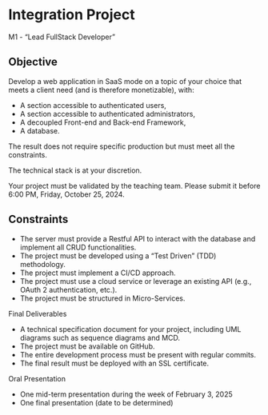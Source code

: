 # Integration Project  
M1 - “Lead FullStack Developer”

## Objective

Develop a web application in SaaS mode on a topic of your choice that meets a client need (and is therefore monetizable), with:

- A section accessible to authenticated users,
- A section accessible to authenticated administrators,
- A decoupled Front-end and Back-end Framework,
- A database.

The result does not require specific production but must meet all the constraints.

The technical stack is at your discretion.

Your project must be validated by the teaching team. Please submit it before 6:00 PM, Friday, October 25, 2024.

## Constraints

- The server must provide a Restful API to interact with the database and implement all CRUD functionalities.
- The project must be developed using a “Test Driven” (TDD) methodology.
- The project must implement a CI/CD approach.
- The project must use a cloud service or leverage an existing API (e.g., OAuth 2 authentication, etc.).
- The project must be structured in Micro-Services.

Final Deliverables

- A technical specification document for your project, including UML diagrams such as sequence diagrams and MCD.
- The project must be available on GitHub.
- The entire development process must be present with regular commits.
- The final result must be deployed with an SSL certificate.

Oral Presentation

- One mid-term presentation during the week of February 3, 2025
- One final presentation (date to be determined)
